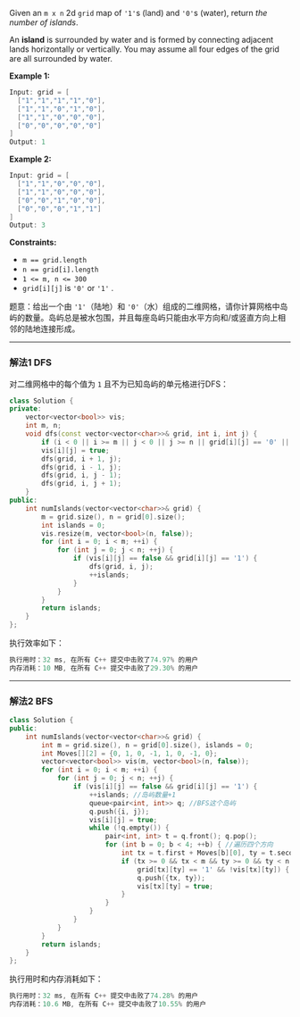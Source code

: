 

Given an `m x n` 2d `grid` map of `'1'`s (land) and `'0'`s (water), return *the number of islands*.

An **island** is surrounded by water and is formed by connecting adjacent lands horizontally or vertically. You may assume all four edges of the grid are all surrounded by water.

 

**Example 1:**

```swift
Input: grid = [
  ["1","1","1","1","0"],
  ["1","1","0","1","0"],
  ["1","1","0","0","0"],
  ["0","0","0","0","0"]
]
Output: 1
```

**Example 2:**

```swift
Input: grid = [
  ["1","1","0","0","0"],
  ["1","1","0","0","0"],
  ["0","0","1","0","0"],
  ["0","0","0","1","1"]
]
Output: 3
```

 

**Constraints:**
- `m == grid.length`
- `n == grid[i].length`
 - `1 <= m, n <= 300`
 - `grid[i][j]` is `'0'` or `'1'` .

题意：给出一个由 `'1'`（陆地）和 `'0'`（水）组成的二维网格，请你计算网格中岛屿的数量。岛屿总是被水包围，并且每座岛屿只能由水平方向和/或竖直方向上相邻的陆地连接形成。

---
### 解法1 DFS
对二维网格中的每个值为 `1` 且不为已知岛屿的单元格进行DFS：
```cpp
class Solution {
private:
    vector<vector<bool>> vis;
    int m, n;
    void dfs(const vector<vector<char>>& grid, int i, int j) {
        if (i < 0 || i >= m || j < 0 || j >= n || grid[i][j] == '0' || vis[i][j]) return;
        vis[i][j] = true;
        dfs(grid, i + 1, j);
        dfs(grid, i - 1, j);
        dfs(grid, i, j - 1);
        dfs(grid, i, j + 1);
    }
public:
    int numIslands(vector<vector<char>>& grid) {
        m = grid.size(), n = grid[0].size();
        int islands = 0;
        vis.resize(m, vector<bool>(n, false));
        for (int i = 0; i < m; ++i) {
            for (int j = 0; j < n; ++j) {
                if (vis[i][j] == false && grid[i][j] == '1') {
                    dfs(grid, i, j);
                    ++islands;
                }
            }
        }
        return islands;
    }
};
```
执行效率如下：
```cpp
执行用时：32 ms, 在所有 C++ 提交中击败了74.97% 的用户
内存消耗：10 MB, 在所有 C++ 提交中击败了29.30% 的用户
```
---
### 解法2 BFS
```cpp
class Solution { 
public:
    int numIslands(vector<vector<char>>& grid) {
        int m = grid.size(), n = grid[0].size(), islands = 0;
        int Moves[][2] = {0, 1, 0, -1, 1, 0, -1, 0};
        vector<vector<bool>> vis(m, vector<bool>(n, false));
        for (int i = 0; i < m; ++i) {
            for (int j = 0; j < n; ++j) {
                if (vis[i][j] == false && grid[i][j] == '1') {
                    ++islands; //岛屿数量+1
                    queue<pair<int, int>> q; //BFS这个岛屿
                    q.push({i, j});
                    vis[i][j] = true;
                    while (!q.empty()) { 
                        pair<int, int> t = q.front(); q.pop();
                        for (int b = 0; b < 4; ++b) { //遍历四个方向
                            int tx = t.first + Moves[b][0], ty = t.second + Moves[b][1];
                            if (tx >= 0 && tx < m && ty >= 0 && ty < n && 
                                grid[tx][ty] == '1' && !vis[tx][ty]) {
                                q.push({tx, ty});
                                vis[tx][ty] = true;
                            }
                        } 
                    }
                }
            }
        }
        return islands;
    }
};
```
执行用时和内存消耗如下：
```cpp
执行用时：32 ms, 在所有 C++ 提交中击败了74.28% 的用户
内存消耗：10.6 MB, 在所有 C++ 提交中击败了10.55% 的用户
```
